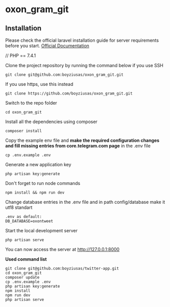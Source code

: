 # oxon_gram_git

## Installation

Please check the official laravel installation guide for server requirements before you start. [Official Documentation](https://laravel.com/docs/8.x/installation/)

//
PHP == 7.4.1


Clone the project repository by running the command below if you use SSH

```
git clone git@github.com:boyziusas/oxon_gram_git.git
```

If you use https, use this instead

```
git clone https://github.com/boyziusas/oxon_gram_git.git
```

Switch to the repo folder

```
cd oxon_gram_git
```

Install all the dependencies using composer

```
composer install
```

Copy the example env file and **make the required configuration changes and fill missing entries from core.telegram.com page** in the .env file

```
cp .env.example .env
```

Generate a new application key

```
php artisan key:generate
```

Don't forget to run node commands

```
npm install && npm run dev
```
Change database entries in the .env file and in path config/database make it utf8 standart

```
.env as default: 
DB_DATABASE=oxontweet
```

Start the local development server

```
php artisan serve
```

You can now access the server at http://127.0.0.1:8000

**Used command list**

```
git clone git@github.com:boyziusas/twitter-app.git
cd oxon_gram_git
composer update
cp .env.example .env
php artisan key:generate
npm install
npm run dev
php artisan serve 
```
